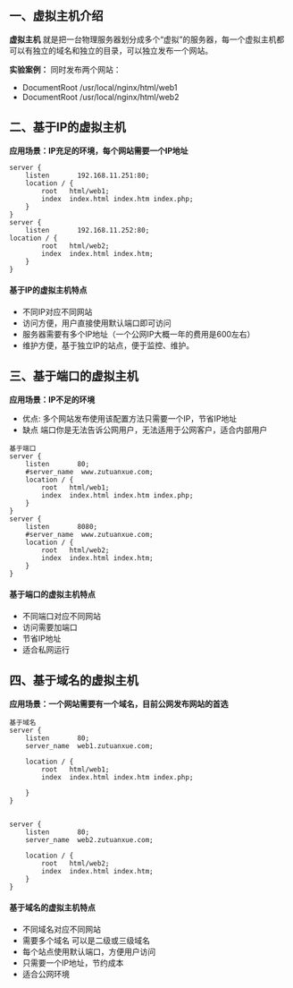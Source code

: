## 一、虚拟主机介绍

**虚拟主机** 就是把一台物理服务器划分成多个“虚拟”的服务器，每一个虚拟主机都可以有独立的域名和独立的目录，可以独立发布一个网站。

**实验案例：** 同时发布两个网站：

- DocumentRoot /usr/local/nginx/html/web1
- DocumentRoot /usr/local/nginx/html/web2

## 二、基于IP的虚拟主机

**应用场景：IP充足的环境，每个网站需要一个IP地址**

```
server {
    listen       192.168.11.251:80;
    location / {
        root   html/web1;
        index  index.html index.htm index.php;
    }
}
server {
    listen       192.168.11.252:80;
location / {
        root   html/web2;
        index  index.html index.htm;
    }
}
```

#### 基于IP的虚拟主机特点

- 不同IP对应不同网站
- 访问方便，用户直接使用默认端口即可访问
- 服务器需要有多个IP地址（一个公网IP大概一年的费用是600左右）
- 维护方便，基于独立IP的站点，便于监控、维护。

## 三、基于端口的虚拟主机

**应用场景：IP不足的环境**

- 优点: 多个网站发布使用该配置方法只需要一个IP，节省IP地址
- 缺点 端口你是无法告诉公网用户，无法适用于公网客户，适合内部用户

```
基于端口
server {
    listen       80;
    #server_name  www.zutuanxue.com;
    location / {
        root   html/web1;
        index  index.html index.htm index.php;
    }
}
server {
    listen       8080;
    #server_name  www.zutuanxue.com;
    location / {
        root   html/web2;
        index  index.html index.htm;
    }
}
```

#### 基于端口的虚拟主机特点

- 不同端口对应不同网站
- 访问需要加端口
- 节省IP地址
- 适合私网运行

## 四、基于域名的虚拟主机

**应用场景：一个网站需要有一个域名，目前公网发布网站的首选**

```
基于域名
server {
    listen       80;
    server_name  web1.zutuanxue.com;

    location / {
        root   html/web1;
        index  index.html index.htm index.php;

    }
}


server {
    listen       80;
    server_name  web2.zutuanxue.com;

    location / {
        root   html/web2;
        index  index.html index.htm;
    }
}
```

#### 基于域名的虚拟主机特点

- 不同域名对应不同网站
- 需要多个域名 可以是二级或三级域名
- 每个站点使用默认端口，方便用户访问
- 只需要一个IP地址，节约成本
- 适合公网环境
